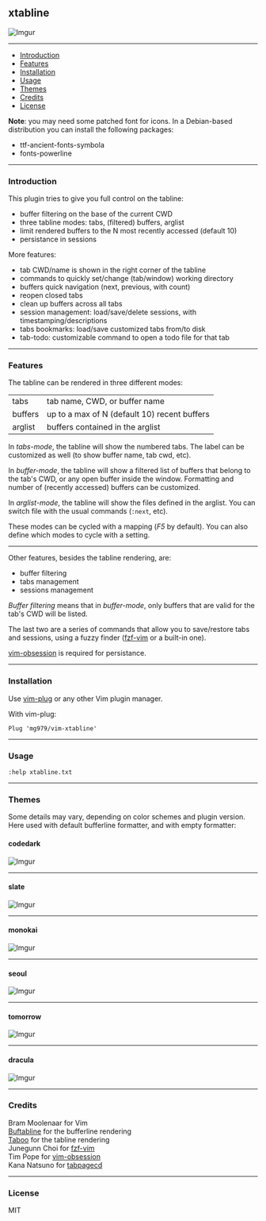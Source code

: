 ## xtabline

![Imgur](https://i.imgur.com/yU6qbU5.gif)

----------------------------------------------------------------------------

* [Introduction](#introduction)
* [Features](#features)
* [Installation](#installation)
* [Usage](#usage)
* [Themes](#themes)
* [Credits](#credits)
* [License](#license)

**Note**: you may need some patched font for icons. In a Debian-based
distribution you can install the following packages:

- ttf-ancient-fonts-symbola
- fonts-powerline

----------------------------------------------------------------------------
 
### Introduction

This plugin tries to give you full control on the tabline:

* buffer filtering on the base of the current CWD
* three tabline modes: tabs, (filtered) buffers, arglist
* limit rendered buffers to the N most recently accessed (default 10)
* persistance in sessions

More features:

* tab CWD/name is shown in the right corner of the tabline
* commands to quickly set/change (tab/window) working directory
* buffers quick navigation (next, previous, with count)
* reopen closed tabs
* clean up buffers across all tabs
* session management: load/save/delete sessions, with timestamping/descriptions
* tabs bookmarks: load/save customized tabs from/to disk
* tab-todo: customizable command to open a todo file for that tab

----------------------------------------------------------------------------
 
### Features

The tabline can be rendered in three different modes:

|||
-|-
tabs     | tab name, CWD, or buffer name 
buffers  | up to a max of N (default 10) recent buffers 
arglist  | buffers contained in the arglist 

In *tabs-mode*, the tabline will show the numbered tabs. The label can be
customized as well (to show buffer name, tab cwd, etc).

In *buffer-mode*, the tabline will show a filtered list of buffers that belong
to the tab's CWD, or any open buffer inside the window. Formatting and number
of (recently accessed) buffers can be customized.

In *arglist-mode*, the tabline will show the files defined in the arglist. You
can switch file with the usual commands (`:next`, etc).

These modes can be cycled with a mapping (*F5* by default). You can also define
which modes to cycle with a setting.

------------------------------------------------------------------------------

Other features, besides the tabline rendering, are:

- buffer filtering
- tabs management
- sessions management

*Buffer filtering* means that in *buffer-mode*, only buffers that are valid
for the tab's CWD will be listed.

The last two are a series of commands that allow you to save/restore tabs and
sessions, using a fuzzy finder ([fzf-vim](https://github.com/junegunn/fzf.vim)
or a built-in one).

[vim-obsession](https://github.com/tpope/vim-obsession) is required for persistance.  

----------------------------------------------------------------------------
 
### Installation

Use [vim-plug](https://github.com/junegunn/vim-plug) or any other Vim plugin manager.

With vim-plug:

    Plug 'mg979/vim-xtabline'

----------------------------------------------------------------------------
 
### Usage

`:help xtabline.txt`

----------------------------------------------------------------------------
 

### Themes

Some details may vary, depending on color schemes and plugin version.
Here used with default bufferline formatter, and with empty formatter:

#### codedark
 
![Imgur](https://i.imgur.com/GY7Dxph.gif)
 
----------------------------------------------------------------------------
 
#### slate
 
![Imgur](https://i.imgur.com/ph3pRE4.gif)
 
----------------------------------------------------------------------------
 
#### monokai
 
![Imgur](https://i.imgur.com/9jEi0SH.gif)
 
----------------------------------------------------------------------------
 
#### seoul
 
![Imgur](https://i.imgur.com/jlhZGNc.gif)
 
----------------------------------------------------------------------------
 
#### tomorrow
 
![Imgur](https://i.imgur.com/zNAAPtT.gif)
 
----------------------------------------------------------------------------
 
#### dracula
 
![Imgur](https://i.imgur.com/orsM1bK.gif)
 


----------------------------------------------------------------------------
 

### Credits

Bram Moolenaar for Vim  
[Buftabline](https://github.com/ap/vim-buftabline) for the bufferline rendering  
[Taboo](https://github.com/gcmt/taboo.vim) for the tabline rendering  
Junegunn Choi for [fzf-vim](https://github.com/junegunn/fzf.vim)  
Tim Pope for [vim-obsession](https://github.com/tpope/vim-obsession)  
Kana Natsuno for [tabpagecd](https://github.com/kana/vim-tabpagecd)  

----------------------------------------------------------------------------
 
### License

MIT


